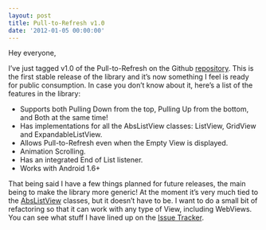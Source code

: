 ```yaml
---
layout: post
title: Pull-to-Refresh v1.0
date: '2012-01-05 00:00:00'
---
```


Hey everyone,

I&#8217;ve just tagged v1.0 of the Pull-to-Refresh on the Github [repository][1]. This is the first stable release of the library and it&#8217;s now something I feel is ready for public consumption.<!--more--> In case you don&#8217;t know about it, here&#8217;s a list of the features in the library:

*   Supports both Pulling Down from the top, Pulling Up from the bottom, and Both at the same time!
*   Has implementations for all the AbsListView classes: ListView, GridView and ExpandableListView.
*   Allows Pull-to-Refresh even when the Empty View is displayed.
*   Animation Scrolling.
*   Has an integrated End of List listener.
*   Works with Android 1.6+

That being said I have a few things planned for future releases, the main being to make the library more generic! At the moment it&#8217;s very much tied to the [AbsListView][2] classes, but it doesn&#8217;t have to be. I want to do a small bit of refactoring so that it can work with any type of View, including WebViews. You can see what stuff I have lined up on the [Issue Tracker][3].

&nbsp;

 [1]: https://github.com/chrisbanes/Android-PullToRefresh
 [2]: http://developer.android.com/reference/android/widget/AbsListView.html
 [3]: https://github.com/chrisbanes/Android-PullToRefresh/issues?labels=Feature+Request&sort=created&direction=desc&state=open&page=1